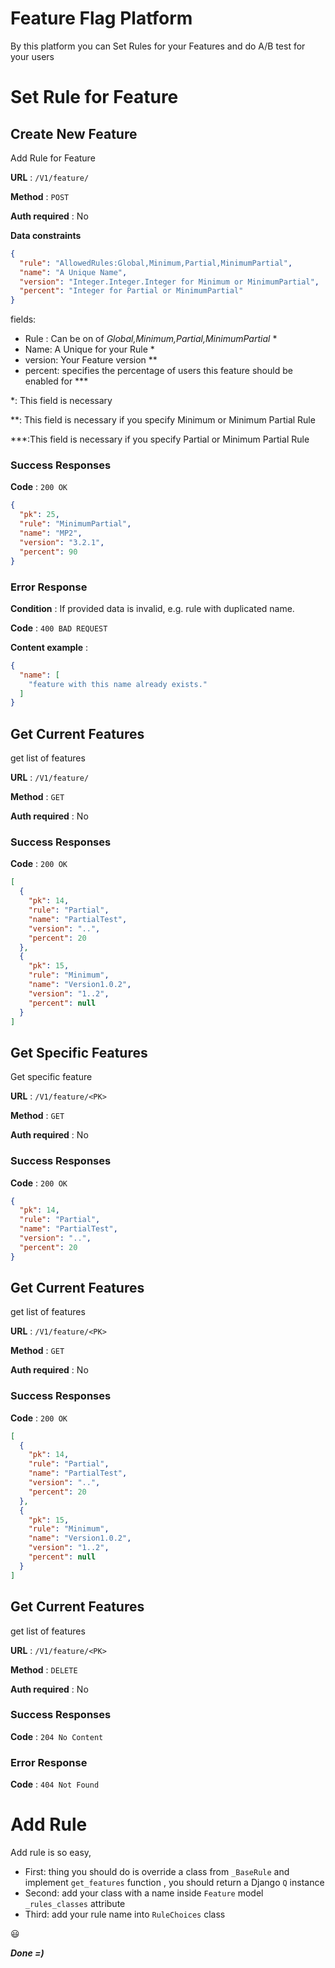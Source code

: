 # Feature Flag Platform
By this platform you can Set Rules for your Features and do A/B test for your users


# Set Rule for Feature

## Create New Feature

Add Rule for Feature

**URL** : `/V1/feature/`

**Method** : `POST`

**Auth required** : No


**Data constraints**

```json
{
  "rule": "AllowedRules:Global,Minimum,Partial,MinimumPartial",
  "name": "A Unique Name",
  "version": "Integer.Integer.Integer for Minimum or MinimumPartial",
  "percent": "Integer for Partial or MinimumPartial"
}
```
fields:

  * Rule : Can be on of _Global,Minimum,Partial,MinimumPartial_ \*
  * Name: A Unique for your Rule \*
  * version: Your Feature version \**
  * percent: specifies the percentage of users this feature should be enabled for \***

*: This field is necessary

**: This field is necessary if you specify Minimum or Minimum Partial Rule

***:This field is necessary if you specify Partial or Minimum Partial Rule


### Success Responses

**Code** : `200 OK`


```json
{
  "pk": 25,
  "rule": "MinimumPartial",
  "name": "MP2",
  "version": "3.2.1",
  "percent": 90
}
```

### Error Response

**Condition** : If provided data is invalid, e.g. rule with duplicated name.

**Code** : `400 BAD REQUEST`

**Content example** :

```json
{
  "name": [
    "feature with this name already exists."
  ]
}
```

## Get Current Features

get list of features

**URL** : `/V1/feature/`

**Method** : `GET`

**Auth required** : No


### Success Responses

**Code** : `200 OK`

```json
[
  {
    "pk": 14,
    "rule": "Partial",
    "name": "PartialTest",
    "version": "..",
    "percent": 20
  },
  {
    "pk": 15,
    "rule": "Minimum",
    "name": "Version1.0.2",
    "version": "1..2",
    "percent": null
  }
]
```
## Get Specific Features

Get specific feature

**URL** : `/V1/feature/<PK>`

**Method** : `GET`

**Auth required** : No


### Success Responses

**Code** : `200 OK`

```json
{
  "pk": 14,
  "rule": "Partial",
  "name": "PartialTest",
  "version": "..",
  "percent": 20
}
```


## Get Current Features

get list of features

**URL** : `/V1/feature/<PK>`

**Method** : `GET`

**Auth required** : No


### Success Responses

**Code** : `200 OK`

```json
[
  {
    "pk": 14,
    "rule": "Partial",
    "name": "PartialTest",
    "version": "..",
    "percent": 20
  },
  {
    "pk": 15,
    "rule": "Minimum",
    "name": "Version1.0.2",
    "version": "1..2",
    "percent": null
  }
]
```

[//]: # (## update Specific Features)

[//]: # ()
[//]: # (Get specific feature)

[//]: # ()
[//]: # (**URL** : `/V1/feature/<PK>`)

[//]: # ()
[//]: # (**Method** : `PATCH`)

[//]: # ()
[//]: # (**Auth required** : No)

[//]: # ()
[//]: # ()
[//]: # (### Success Responses)

[//]: # ()
[//]: # (**Code** : `200 OK`)

[//]: # ()
[//]: # (```json)

[//]: # ({)

[//]: # (  "pk": 14,)

[//]: # (  "rule": "Partial",)

[//]: # (  "name": "PartialTest",)

[//]: # (  "version": "..",)

[//]: # (  "percent": 20)

[//]: # (})

[//]: # (```)



## Get Current Features

get list of features

**URL** : `/V1/feature/<PK>`

**Method** : `DELETE`

**Auth required** : No


### Success Responses

**Code** : `204 No Content`

### Error Response
**Code** : `404 Not Found`


# Add Rule
Add rule is so easy, 
  * First: thing you should do is override a class from `_BaseRule`  and implement `get_features` function
, you should return a Django `Q` instance
  * Second: add your class with a name inside `Feature` model `_rules_classes` attribute
  * Third: add your rule name into `RuleChoices` class

:smiley:

**_Done =)_**